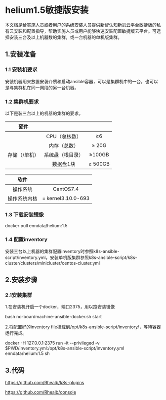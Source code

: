 # helium1.5敏捷版安装

本文档是给实施人员或者用户的系统安装人员提供新智认知新氦云平台敏捷版的私有云安装和配置指导，帮助实施人员或用户能够快速安装配置敏捷版云平台。可选择安装三台及以上机器数的集群，或一台机器的单机版集群。

## 1.安装准备

### 1.1 安装机要求

安装机器用来放置安装介质和启动ansible容器，可以是集群机中的一台，也可以是与集群机在同一网段的另一台机器。

### 1.2 集群机要求

以下是装三台以上的机器的集群的要求。

|     硬件      |                  |         |
| :-----------: | :--------------: | :-----: |
|               |  CPU（总核数）   |   ≥6    |
|               |   内存（总数）   |  ≥ 20G  |
| 存储（/单机） | 系统盘（根目录） | ≥100GB  |
|               |    数据盘1块     | ≥ 500GB |

  

|     软件     |                    |
| :----------: | :----------------: |
|   操作系统   |     CentOS7.4      |
| 操作系统内核 | = kernel3.10.0-693 |

### 1.3 下载安装镜像

docker pull enndata/helium:1.5

### 1.4 配置inventory

安装三台以上机器的集群配置inventory时参照k8s-ansible-script/inventory.yml，安装单机版集群参照k8s-ansible-script/k8s-cluster/clusters/minicluster/centos-cluster.yml

## 2.安装步骤

### 2.1安装集群

1.在安装机开启一个docker，端口2375，用以跑安装镜像

bash no-boardmachine-ansible-docker.sh start

2.将配置好的inventory file挂载到/opt/k8s-ansible-script/inventory/，等待容器运行完成。

docker -H 127.0.0.1:2375 run -it --privileged -v $PWD/inventory.yml:/opt/k8s-ansible-script/inventory.yml  enndata/helium:1.5  sh

## 3.代码

https://github.com/Rhealb/k8s-plugins

https://github.com/Rhealb/console